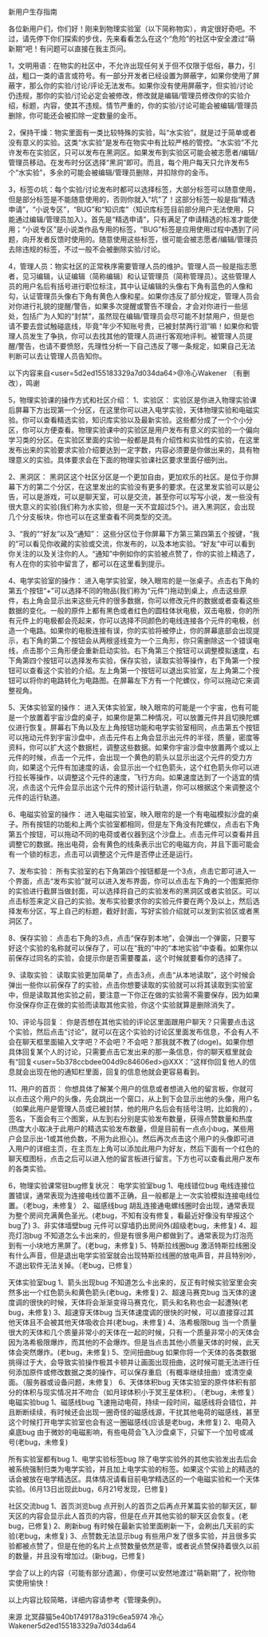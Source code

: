 新用户生存指南

各位新用户们，你们好！刚来到物理实验室（以下简称物实），肯定很好奇吧。不过，请先停下你们探索的步伐，先来看看怎么在这个“危险”的社区中安全渡过“萌新期”吧！有问题可以直接在我主页问。

1，文明用语：在物实的社区中，不允许出现任何关于但不仅限于低俗，暴力，引战，粗口一类的语言或符号。有一部分开发者已经设置为屏蔽字，如果你使用了屏蔽字，那么你的实验/讨论/评论无法发布。如果你没有使用屏蔽字，但实验/讨论仍违规，那你的实验/讨论必定会被修改，修改就是编辑/管理员修改你的实验介绍，标题，内容，使其不违规。情节严重的，你的实验/讨论可能会被编辑/管理员删除，你可能还会被扣除一定数量的金币。

2，保持干燥：物实里面有一类比较特殊的实验，叫“水实验”，就是过于简单或者没有意义的实验。这类“水实验”是发布在物实中有比较严格的管控。“水实验”不允许发布在实验区，只可以发布在黑洞区。如果发布到实验区可能会被志愿者/编辑/管理员移动。在发布时分区选择“黑洞”即可。而且，每个用户每天只允许发布5个“水实验”，多余的可能会被编辑/管理员删除，并扣除你的金币。

3，标签の坑：每个实验/讨论发布时都可以选择标签，大部分标签可以随意使用，但是部分标签是不能随意使用的，否则你就入“坑”了！这部分标签一般是指“精选申请”，“小说专区”，“BUG”和“知识库”（知识库标签目前部分用户无法使用，只能通过编辑/管理员加入）。首先是“精选申请”，只有满足了申请精选的标准才能使用；“小说专区”是小说类作品专用的标签，“BUG”标签是应用使用过程中遇到了问题，向开发者反馈时使用的。随意使用这些标签，很可能会被志愿者/编辑/管理员去除违规的标签，不过一般不会被删除实验/讨论。

4，管理人员：物实社区的正常秩序需要管理人员的维护。管理人员一般是指志愿者，见习编辑，认证编辑（简称编辑）和认证管理员（简称管理员）。这些管理人员的用户名后有括号进行职位标注，其中认证编辑的头像右下角有蓝色的人像和勾，认证管理员头像右下角有黄色人像和星。如果你违反了部分规定，管理人员会对你进行礼貌的提醒/警告，如果多次提醒或警告不理会，才会对你进行一些惩处，包括广为人知的“封禁”，虽然现在编辑/管理员会尽可能不封禁用户，但是也请不要去尝试触碰底线，毕竟“年少不知账号贵，已被封禁两行泪”嘛！如果你和管理人员发生了争执，你可以去找其他的管理人员进行客观地评判。被管理人员提醒/警告，也请不要愤怒，先理性分析一下自己违反了哪一条规定，如果自己无法判断可以去让管理人员告知你。

以下内容来自<user=5d2ed155183329a7d034da64>@冷心Wakener</user> （有删改），鸣谢

5，物理实验课的操作方式和社区介绍：
1、实验区：
实验区是你进入物理实验课后屏幕下方出现第一个分区，在这里你可以进入电学实验，天体物理实验和电磁实验。你可以查看精选实验，知识库实验以及最新实验。这些都分成了一个个小分区，你可以方便查看。物理实验课中的实验区是用户发布有意义的实验的一个偏向学习类的分区。在实验区里面的实验一般都是具有介绍性和实验性的实验，在这里发布出来的实验要求实验介绍要达到一定字数，内容必须要是你做出来的，具有物理意义的实验。具体要求会在下面的物理实验课社区要求里面仔细列出。

2、黑洞区：
黑洞区这个社区分区是一个更加自由，更加欢乐的社区。是位于你屏幕下方的第二个分区，在这里发出的实验没有更多的要求。在这里发实验可以是公告，可以是游戏，可以是聊天室，可以是交流，甚至你可以写写小说，发一些没有很大意义的实验(我们称为水实验，但是一天不宜超过5个)。进入黑洞区，会出现几个分支板块，你也可以在这里查看不同类型的交流。

3、“我的”“好友”以及“通知”：
这些分区位于你屏幕下方第三第四第五个按键，“我的”可以看见你收藏的实验或交流，你发布的，以及本地实验。“好友”中可以看到你关注的以及关注你的人。“通知”中例如你的实验被点赞了，你的实验上精选了，有人在你的实验中留言了，都可以在这里看到提示。

4、电学实验室的操作：
进入电学实验室，映入眼帘的是一张桌子。点击右下角的第五个按钮“+”可以选择不同的物品(我们称为“元件”)拖动到桌上，点击这些原件，右上角会显示出来这些元件的很多数据，你可以修改元件的数据或者查看这些数据的变化。一般的原件上都有黑色或者红色的圆柱体状电极，双击电极，你的所有元件上的电极都会亮起来，你可以选择不同颜色的电线连接各个元件的电极，创造一个电路。如果你的电极连接有误，你的实验将被停止，你的屏幕底部会出现提示，右下角的第二个按钮会从两根竖线变为一个三角形，你只需删除这一个错误电线，点击那个三角形便会重新启动实验。右下角第三个按钮可以调整模拟速度，右下角第四个按钮可以选择发布实验，保存实验，读取实验等操作，右下角第一个按钮可以查看这个实验的介绍。左上角第一个按钮可以退出实验室，左上角第二个按钮可以将你的电路转化为电路图。在屏幕左下方有一个陀螺仪，你可以拖动它来调整视角。

5、天体实验室的操作：
进入天体实验室，映入眼帘的可能是一个宇宙，也有可能是一个放置着宇宙沙盘的桌子，如果你是第二种情况，可以放置元件并且切换陀螺仪进行恢复。屏幕右下角以及左上角按钮功能和电学实验室相同，点击第五个按钮可以拖动元件到宇宙沙盘中，点击元件右上角会显示出元件的半径，质量，密度等资料，你可以扩大这个数据栏，调整这些数据。如果你宇宙沙盘中放置两个或以上元件的时候，点击一个元件，会出现一个黄色的箭头以显示出这个元件的受力方向，如果这个元件有加速度的话，会显示出一个红色箭头，这个红色箭头你可以进行拉长等操作，以调整这个元件的速度，飞行方向。如果速度达到了一个适宜的情况，点击这个元件会显示出这个元件的预计运行轨道，你可以根据这个来调整这个元件的运行轨道。

6、电磁实验室的操作：
进入电磁实验室，映入眼帘的是一个有电磁模拟沙盘的桌子。所有按钮的功能和上两个实验室都相同，但是左下角没有陀螺仪，点击右下角第五个按钮，可以拖动不同的电荷或者仪器到这个沙盘上。点击元件可以查看并且调整它的数据。拖出电荷，会有黄色的线条表示出它的电磁方向，并且下面可能会有一个锁的标志，点击可以调整这个元件是否停止还是运行。

7、发布实验：
所有实验室的右下角第四个按钮都是一个3点，点击它即可进入一个界面，点击“发布实验”就可以进入发布界面，你可以点击左下角的一个图案把你的实验进行截屏当做封面，可以选择将自己的实验发布的黑洞区或者实验区。可以点击标签来定义自己的实验。发布实验要求你的实验元件要在两个及以上，然后选择发布分区，写上自己的标题，截好封面，写好实验介绍就可以发到实验区或者黑洞区了。

8、保存实验：
点击右下角的3点，点击“保存到本地”，会弹出一个弹窗，只要写好这个实验的名称就可以保存了，可以在“我的”中的“本地实验”中查看。如果你以前保存过同名的实验，会提示你是否需要覆盖，这个时候就要看你的选择了。

9、读取实验：
读取实验更加简单了，点击3点，点击“从本地读取”，这个时候会弹出一些你以前保存了的实验，点击你想要读取的实验就可以将其读取到实验室中，但是读取其他实验之前，要注意一下你正在做的实验需不需要保存，因为如果你没保存你正在做的实验而读取其他实验，你这个实验就算是删除消失了。

10、评论与回复：
你是否想在其他实验的评论区里面跟用户聊天？只需要点击这个实验，然后点击“讨论”，就可以在这个实验的讨论区里面发布信息，不会有人不会在聊天框里面输入文字吧？不会吧？不会吧？那我就不教了(doge)。如果你想具体回复某个人的讨论，只需要点击它发出来的那一条信息，你的聊天框里就会有“回复<user=5b378ccbdee004d9c84606ed>@XXX</user>：”这样你回复他人的信息就会出现在他的通知栏里面，回复的信息他就会更容易看到。

11、用户的首页：
你想具体了解某个用户的信息或者想进入他的留言板，你就可以点击这个用户的头像，先会跳出一个窗口，从上到下会显示出他的头像，用户名（如果此用户是管理人员或已被封禁，他的用户名后会有括号注明，比如我的），签名，下面会有三个图案，从左到右分别是实验发布数量，获得点赞数量和热度(热度大小取决于此用户的精选实验发布数量，但是目前有一点点小bug，某些用户会显示出-1或其他负数，不用为此担心)。然后再次点击这个用户的头像即可进入用户的详细主页，在主页左上角可以添加此用户为好友，然后下面有一个红色的聊天框图标，点击之后可以进入他的留言板进行留言。下方也可以查看此用户发布的各类实验。

6，物理实验课常驻bug修复状况：
电学实验室bug
1、电线错位bug
电线连接位置错误，通常表现为连接电线位置不正确，且一般都是上一次实验模拟连接电线位置。（老bug，未修复）
2、磁感线bug
胡乱连接通电螺线圈时会出现，通常表现为整个房间充满黄色圣光。(老bug，不知有没有修复，看最近好像没有举报这个bug了)
3、非实体墙壁bug
元件可以穿墙扔出房间外(超级老bug，未修复)
4、超亮灯泡bug
不知道怎么卡出来的，但是有很多用户都做到了。通常表现为灯泡亮到有一小块地方黑屏了。(老bug，未修复)
5、特斯拉线圈bug
激活特斯拉线圈没有什么声音，但是退出电学实验室就会出现特斯拉线圈的放电声音，并且特别吵，不退出软件无法关掉。（老bug，已修复）

天体实验室bug
1、箭头出现bug
不知道怎么卡出来的，反正有时候实验室里会突然多出一个红色箭头和黄色箭头(老bug，未修复)
2、超速马赛克bug
当天体的速度调的很快的时候，天体将会渐渐变得马赛克化，箭头和名称也会一起遭殃(老bug，未修复)
3、超速穿天体bug
当天体速度调的很快的时候，可以直接穿过其他天体且不会被其他天体吸收合并(老bug，未修复)
4、洛希极限bug
当一个质量很大的天体和几个质量非常小的天体在一起的时候，只有一个质量非常小的天体会因为洛希极限爆炸，而其他的不会爆炸。但是当点击其他小质量天体的时候，此天体会突然爆炸。(老bug，未修复)
5、空间扭曲bug
如果你将一个天体的各类数据挑得过于大，会导致实验操作极其卡顿并让画面出现扭曲，这时候可能无法进行任何添加原件或修改数据之类的操作，可以保存重启（有概率继续扭曲）或清空桌面。（服务器或设备问题，未修复）
6、天体体积bug
天体实验室的原件体积有部分的体积与现实情况并不吻合（如月球体积小于冥王星体积）。（老bug，未修复）
电磁实验bug
1、磁感线bug
飞速拖动电荷，持续一段时间，磁感线将会错位，并且断断续续，有时候还会出现一圈奇怪的磁感线源，干扰其他电荷的磁感线，甚至这个时候打开电学实验室也会有这一圈磁感线(应该是老bug，未修复)
2、电荷入桌底bug
由于微妙的电磁影响，有些电荷会飞入沙盘桌下，只留下一个加号或减号(老bug，未修复)

所有实验室都有bug
1、电学实验标签bug
除了电学实验外的其他实验发出去后会被系统强制归类为电学实验，并且加上电学实验的标签。如果这个实验上的精选的话会被放在电学精选区。具体情况请看目前电学精选区的一个电磁实验和一个天体实验。(6月13日出现此bug，6月21号发现，已修复)

社区交流bug
1、首页浏览bug
点开别人的首页之后再点开某篇实验的聊天区，聊天区的内容会显示此人首页的内容，但是在点开其他实验的聊天区会恢复。(老bug，已修复)
2、刷新bug
有时候在最新实验里面刷新一下，会刷出几天前的实验(老bug，未修复)
3、点赞数无法显示bug
有些用户发了很多实验，并且很多实验都被点赞了，但是在他的名片上点赞数量依然是零，或者说点赞保持着很久以前
的数量，并且没有增加过。(新bug，已修复)

学会了以上的内容（可能有部分遗漏），你便可以安然地渡过“萌新期”了，祝你物实使用愉快！

以上内容比较简略，详细内容请参考《管理条例》。

来源 北冥薛猫5e40b1749178a319c6ea5974 冷心Wakener5d2ed155183329a7d034da64